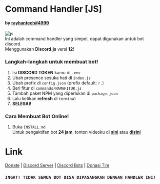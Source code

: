 # Command Handler [JS]
#### by [rayhantech#4999](https://discord.gg/6NpEfbM)
                                     
![js](https://cdn.discordapp.com/emojis/721378913749565452.png?v=1)                                                                            
Ini adalah command handler yang simpel, dapat digunakan untuk bot discord.     
Menggunakan **Discord.js** versi **12**!


### Langkah-langkah untuk membuat bot!
1. Isi **DISCORD TOKEN** kamu di `.env`                                                                                                                                              
2. Ubah presence sesuka hati di `index.js`                                                                       
3. Ubah prefix di `config.json` (prefix default: `r.`)                                                                       
4. Beri fitur di `commands/NAMAFITUR.js`                                                                       
5. Tambah paket NPM yang diperlukan di `package.json`                                                                       
5. Lalu ketikan **refresh** di `terminal`
7. **SELESAI!**
### Cara Membuat Bot Online!
1. Buka `INSTALL.md`                                                                                                                                                  
Untuk pengaktifan bot **24 jam**, tonton videoku di **[sini](https://youtube.com/rayhantech)** atau **[disini](https://www.youtube.com/channel/UCV6c67PLrgc6CWNzFXiVQSA/)**
# Link
[Donate](https://saweria.co/donate/rayhantech) | [Discord Server](https://discord.gg/6NpEfbM) | [Discord Bots](https://top.gg/user/585371124766998528) | [Donasi Tim](https://saweria.co/clientdev)

### `INGAT! TIDAK SEMUA BOT BISA DIPASANGKAN DENGAN HANDLER INI!`
